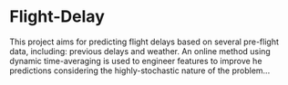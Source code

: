 # Flight-Delay
This project aims for predicting flight delays based on several pre-flight data, including: previous delays and weather. An online method using dynamic time-averaging is used to engineer features to improve he predictions considering the highly-stochastic nature of the problem... 
